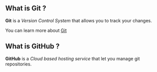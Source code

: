 <h2>What is Git ?</h2>
<p><b>Git</b> is a <i>Version Control System</i> that allows you to track your changes.</p>

You can learn more about <a href="https://git-scm.com/doc">Git</a>


<h2>What is GitHub ?</h2>
<p><b>GitHub</b> is a <i>Cloud based hosting service</i> that let you manage git repositories.</p>
